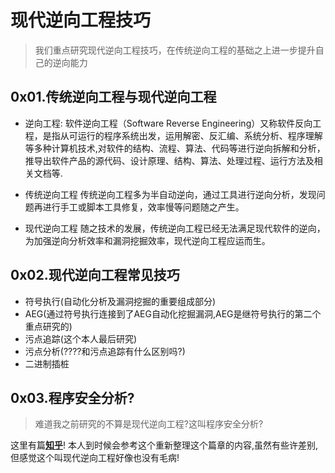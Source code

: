 # 现代逆向工程技巧

> 我们重点研究现代逆向工程技巧，在传统逆向工程的基础之上进一步提升自己的逆向能力



## 0x01.传统逆向工程与现代逆向工程

- 逆向工程:
  软件逆向工程（Software Reverse Engineering）又称软件反向工程，是指从可运行的程序系统出发，运用解密、反汇编、系统分析、程序理解等多种计算机技术,对软件的结构、流程、算法、代码等进行逆向拆解和分析，推导出软件产品的源代码、设计原理、结构、算法、处理过程、运行方法及相关文档等.

- 传统逆向工程
  传统逆向工程多为半自动逆向，通过工具进行逆向分析，发现问题再进行手工或脚本工具修复，效率慢等问题随之产生。

- 现代逆向工程
  随之技术的发展，传统逆向工程已经无法满足现代软件的逆向，为加强逆向分析效率和漏洞挖掘效率，现代逆向工程应运而生。

## 0x02.现代逆向工程常见技巧

- 符号执行(自动化分析及漏洞挖掘的重要组成部分)
- AEG(通过符号执行连接到了AEG自动化挖掘漏洞,AEG是继符号执行的第二个重点研究的)
- 污点追踪(这个本人最后研究)
- 污点分析(????和污点追踪有什么区别吗?)
- 二进制插桩

## 0x03.程序安全分析?

> 难道我之前研究的不算是现代逆向工程?这叫程序安全分析?

这里有篇[**知乎**](https://zhuanlan.zhihu.com/p/127174468)! 
本人到时候会参考这个重新整理这个篇章的内容,虽然有些许差别,但感觉这个叫现代逆向工程好像也没有毛病!